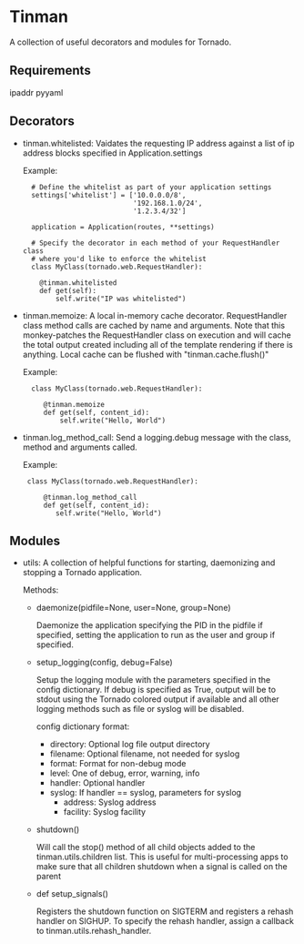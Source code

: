 Tinman
======
A collection of useful decorators and modules for Tornado.

Requirements
------------
ipaddr
pyyaml

Decorators
----------

- tinman.whitelisted: Vaidates the requesting IP address against a list of ip
  address blocks specified in Application.settings

  Example:

        # Define the whitelist as part of your application settings
        settings['whitelist'] = ['10.0.0.0/8',
                                 '192.168.1.0/24',
                                 '1.2.3.4/32']

        application = Application(routes, **settings)

        # Specify the decorator in each method of your RequestHandler class
        # where you'd like to enforce the whitelist
        class MyClass(tornado.web.RequestHandler):

          @tinman.whitelisted
          def get(self):
              self.write("IP was whitelisted")

- tinman.memoize: A local in-memory cache decorator. RequestHandler class
  method calls are cached by name and arguments. Note that this monkey-patches
  the RequestHandler class on execution and will cache the total output created
  including all of the template rendering if there is anything. Local cache
  can be flushed with "tinman.cache.flush()"

  Example:

        class MyClass(tornado.web.RequestHandler):

           @tinman.memoize
           def get(self, content_id):
               self.write("Hello, World")

 - tinman.log_method_call: Send a logging.debug message with the class, method
   and arguments called.

   Example:

        class MyClass(tornado.web.RequestHandler):

            @tinman.log_method_call
            def get(self, content_id):
               self.write("Hello, World")


Modules
-------

- utils: A collection of helpful functions for starting, daemonizing and
  stopping a Tornado application.

  Methods:

  - daemonize(pidfile=None, user=None, group=None)

    Daemonize the application specifying the PID in the pidfile if specified,
    setting the application to run as the user and group if specified.

  - setup_logging(config, debug=False)

    Setup the logging module with the parameters specified in the config
    dictionary. If debug is specified as True, output will be to stdout
    using the Tornado colored output if available and all other logging methods
    such as file or syslog will be disabled.

    config dictionary format:

    * directory:   Optional log file output directory
    * filename:    Optional filename, not needed for syslog
    * format:      Format for non-debug mode
    * level:       One of debug, error, warning, info
    * handler:     Optional handler
    * syslog:      If handler == syslog, parameters for syslog
      * address:   Syslog address
      * facility:  Syslog facility

  - shutdown()

    Will call the stop() method of all child objects added to the
    tinman.utils.children list. This is useful for multi-processing apps to
    make sure that all children shutdown when a signal is called on the parent

  - def setup_signals()

    Registers the shutdown function on SIGTERM and registers a rehash handler
    on SIGHUP. To specify the rehash handler, assign a callback to
    tinman.utils.rehash_handler.

